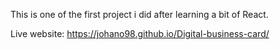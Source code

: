 This is one of the first project i did after learning a bit of React.

Live website: https://johano98.github.io/Digital-business-card/
